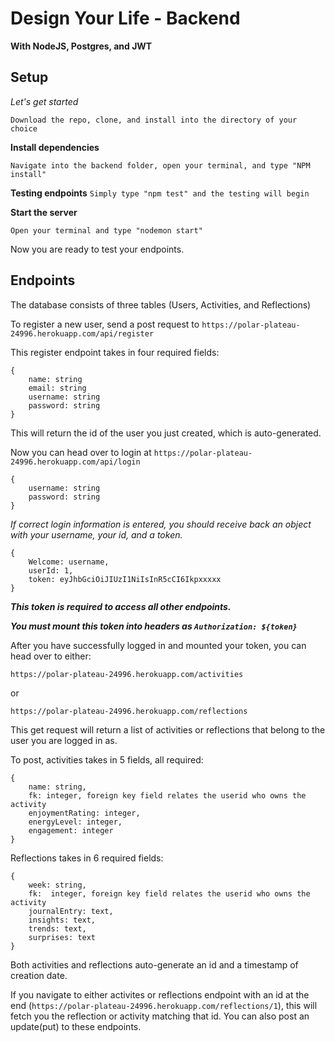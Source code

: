 <h1>Design Your Life - Backend</h1>

<b>With NodeJS, Postgres, and JWT</b>

<strong><h2>Setup</h2></strong>

<em>Let's get started</em>

```Download the repo, clone, and install into the directory of your choice```

<strong>Install dependencies</strong>

```Navigate into the backend folder, open your terminal, and type "NPM install"```

<strong>Testing endpoints</strong>
```Simply type "npm test" and the testing will begin```

<strong>Start the server</strong>

```Open your terminal and type "nodemon start"```

Now you are ready to test your endpoints. 

<strong><h2>Endpoints</h2></strong>

The database consists of three tables (Users, Activities, and Reflections)

To register a new user, send a post request to ```https://polar-plateau-24996.herokuapp.com/api/register```

This register endpoint takes in four required fields:
```
{
    name: string
    email: string
    username: string
    password: string
}
```
This will return the id of the user you just created, which is auto-generated. 

Now you can head over to login at ```https://polar-plateau-24996.herokuapp.com/api/login```
```
{
    username: string
    password: string
}
```
<em>If correct login information is entered, you should receive back an object with your username, your id, and a token.</em>
```
{
    Welcome: username,
    userId: 1,
    token: eyJhbGciOiJIUzI1NiIsInR5cCI6Ikpxxxxx
}
```
<em><strong>This token is required to access all other endpoints.

 You must mount this token into headers as `Authorization: ${token}`</strong></em>

After you have successfully logged in and mounted your token, you can head over to either:

```https://polar-plateau-24996.herokuapp.com/activities```

or

```https://polar-plateau-24996.herokuapp.com/reflections```

This get request will return a list of activities or reflections that belong to the user you are logged in as.

To post, activities takes in 5 fields, all required:
```
{
	name: string,
	fk: integer, foreign key field relates the userid who owns the activity
	enjoymentRating: integer,
	energyLevel: integer,
	engagement: integer
}
```
Reflections takes in 6 required fields:
```
{
	week: string,
	fk:  integer, foreign key field relates the userid who owns the activity
	journalEntry: text,
	insights: text,
	trends: text,
	surprises: text
}
```
Both activities and reflections auto-generate an id and a timestamp of creation date.

If you navigate to either activites or reflections endpoint with an id at the end (```https://polar-plateau-24996.herokuapp.com/reflections/1```), this will fetch you the reflection or activity matching that id. You can also post an update(put) to these endpoints.